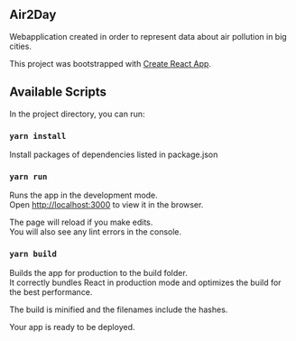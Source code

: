 ## Air2Day

Webapplication created in order to represent data about air pollution in big cities. 

This project was bootstrapped with [Create React App](https://github.com/facebook/create-react-app).

## Available Scripts

In the project directory, you can run:

### `yarn install`

Install packages of dependencies listed in package.json

### `yarn run`

Runs the app in the development mode.<br>
Open [http://localhost:3000](http://localhost:3000) to view it in the browser.

The page will reload if you make edits.<br>
You will also see any lint errors in the console.

### `yarn build`

Builds the app for production to the build folder.<br>
It correctly bundles React in production mode and optimizes the build for the best performance.<br>

The build is minified and the filenames include the hashes.<br>

Your app is ready to be deployed.
